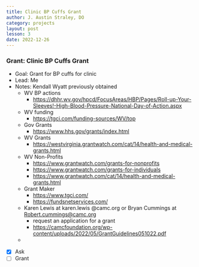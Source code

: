 ```yaml
---
title: Clinic BP Cuffs Grant
author: J. Austin Straley, DO
category: projects
layout: post
lesson: 3
date: 2022-12-26
---
```


### Grant: Clinic BP Cuffs Grant
- Goal: Grant for BP cuffs for clinic
- Lead: Me
- Notes: Kendall Wyatt previously obtained
    - WV BP actions
        - https://dhhr.wv.gov/hpcd/FocusAreas/HBP/Pages/Roll-up-Your-Sleeves!-High-Blood-Pressure-National-Day-of-Action.aspx
    - WV funding
        - https://tgci.com/funding-sources/WV/top
    - Gov Grants
        - https://www.hhs.gov/grants/index.html
    - WV Grants
        - https://westvirginia.grantwatch.com/cat/14/health-and-medical-grants.html
    - WV Non-Profits
        - https://www.grantwatch.com/grants-for-nonprofits
        - https://www.grantwatch.com/grants-for-individuals
        - https://www.grantwatch.com/cat/14/health-and-medical-grants.html 
    - Grant Maker
        - https://www.tgci.com/
        - https://fundsnetservices.com/
    - Karen Lewis at karen.lewis @camc.org or Bryan Cummings at Robert.cummings@camc.org
        - request an application for a grant
        - https://camcfoundation.org/wp-content/uploads/2022/05/GrantGuidelines051022.pdf
    - 
- [x] Ask
- [ ] Grant